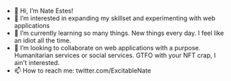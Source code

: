 - 👋 Hi, I’m Nate Estes!
- 👀 I’m interested in expanding my skillset and experimenting with web applications
- 🌱 I’m currently learning so many things. New things every day. I feel like an idiot all the time. 
- 💞️ I’m looking to collaborate on web applications with a purpose. Humanitarian services or social services. GTFO with your NFT crap, I ain't interested.
- 📫 How to reach me: twitter.com/ExcitableNate

<!---
estesnr/estesnr is a ✨ special ✨ repository because its `README.md` (this file) appears on your GitHub profile.
You can click the Preview link to take a look at your changes.
--->
